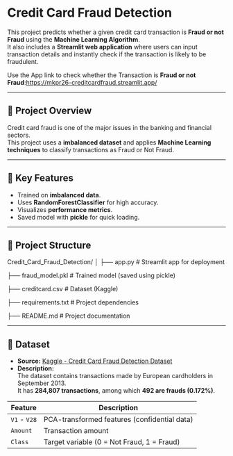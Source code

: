 # Credit Card Fraud Detection 

This project predicts whether a given credit card transaction is **Fraud or not Fraud** using the **Machine Learning Algorithm**.  
It also includes a **Streamlit web application** where users can input transaction details and instantly check if the transaction is likely to be fraudulent.

Use the App link to check whether the Transaction is **Fraud or not Fraud**:https://mkpr26-creditcardfraud.streamlit.app/

---

## 🚀 Project Overview

Credit card fraud is one of the major issues in the banking and financial sectors.  
This project uses a **imbalanced dataset** and applies **Machine Learning techniques** to classify transactions as Fraud or Not Fraud.

---

## 🧠 Key Features
- Trained on **imbalanced data**.
- Uses **RandomForestClassifier** for high accuracy.
- Visualizes **performance metrics**.
- Saved model with **pickle** for quick loading.

---

## 📂 Project Structure

Credit_Card_Fraud_Detection/
│
├── app.py # Streamlit app for deployment

├── fraud_model.pkl # Trained model (saved using pickle)

├── creditcard.csv # Dataset (Kaggle)

├── requirements.txt # Project dependencies

├── README.md # Project documentation

---

## 🧾 Dataset

- **Source:** [Kaggle - Credit Card Fraud Detection Dataset](https://www.kaggle.com/mlg-ulb/creditcardfraud)
- **Description:**  
  The dataset contains transactions made by European cardholders in September 2013.  
  It has **284,807 transactions**, among which **492 are frauds (0.172%)**.

| Feature | Description |
|----------|--------------|
| `V1` - `V28` | PCA-transformed features (confidential data) |
| `Amount` | Transaction amount |
| `Class` | Target variable (0 = Not Fraud, 1 = Fraud) |




